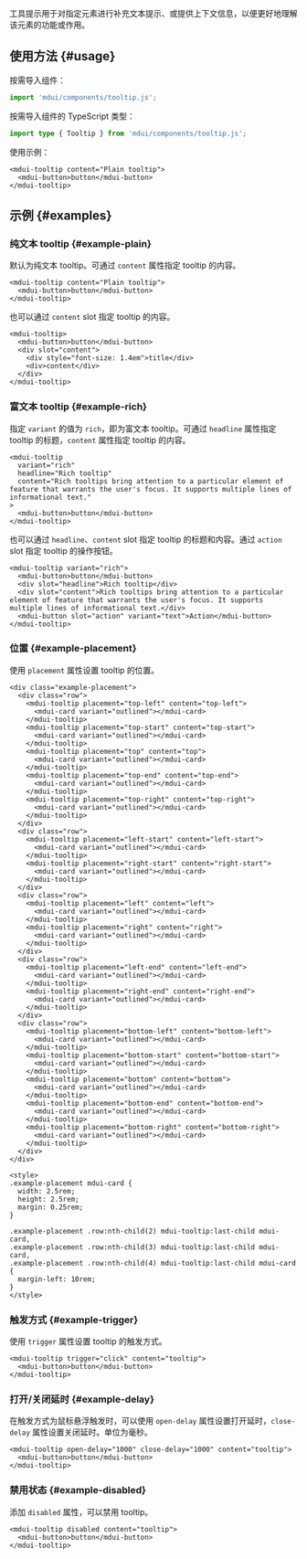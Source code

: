 工具提示用于对指定元素进行补充文本提示、或提供上下文信息，以便更好地理解该元素的功能或作用。

## 使用方法 {#usage}

按需导入组件：

```js
import 'mdui/components/tooltip.js';
```

按需导入组件的 TypeScript 类型：

```ts
import type { Tooltip } from 'mdui/components/tooltip.js';
```

使用示例：

```html,example
<mdui-tooltip content="Plain tooltip">
  <mdui-button>button</mdui-button>
</mdui-tooltip>
```

## 示例 {#examples}

### 纯文本 tooltip {#example-plain}

默认为纯文本 tooltip。可通过 `content` 属性指定 tooltip 的内容。

```html,example,expandable
<mdui-tooltip content="Plain tooltip">
  <mdui-button>button</mdui-button>
</mdui-tooltip>
```

也可以通过 `content` slot 指定 tooltip 的内容。

```html,example,expandable
<mdui-tooltip>
  <mdui-button>button</mdui-button>
  <div slot="content">
    <div style="font-size: 1.4em">title</div>
    <div>content</div>
  </div>
</mdui-tooltip>
```

### 富文本 tooltip {#example-rich}

指定 `variant` 的值为 `rich`，即为富文本 tooltip。可通过 `headline` 属性指定 tooltip 的标题，`content` 属性指定 tooltip 的内容。

```html,example,expandable
<mdui-tooltip
  variant="rich"
  headline="Rich tooltip"
  content="Rich tooltips bring attention to a particular element of feature that warrants the user's focus. It supports multiple lines of informational text."
>
  <mdui-button>button</mdui-button>
</mdui-tooltip>
```

也可以通过 `headline`、`content` slot 指定 tooltip 的标题和内容。通过 `action` slot 指定 tooltip 的操作按钮。

```html,example,expandable
<mdui-tooltip variant="rich">
  <mdui-button>button</mdui-button>
  <div slot="headline">Rich tooltip</div>
  <div slot="content">Rich tooltips bring attention to a particular element of feature that warrants the user's focus. It supports multiple lines of informational text.</div>
  <mdui-button slot="action" variant="text">Action</mdui-button>
</mdui-tooltip>
```

### 位置 {#example-placement}

使用 `placement` 属性设置 tooltip 的位置。

```html,example,expandable
<div class="example-placement">
  <div class="row">
    <mdui-tooltip placement="top-left" content="top-left">
      <mdui-card variant="outlined"></mdui-card>
    </mdui-tooltip>
    <mdui-tooltip placement="top-start" content="top-start">
      <mdui-card variant="outlined"></mdui-card>
    </mdui-tooltip>
    <mdui-tooltip placement="top" content="top">
      <mdui-card variant="outlined"></mdui-card>
    </mdui-tooltip>
    <mdui-tooltip placement="top-end" content="top-end">
      <mdui-card variant="outlined"></mdui-card>
    </mdui-tooltip>
    <mdui-tooltip placement="top-right" content="top-right">
      <mdui-card variant="outlined"></mdui-card>
    </mdui-tooltip>
  </div>
  <div class="row">
    <mdui-tooltip placement="left-start" content="left-start">
      <mdui-card variant="outlined"></mdui-card>
    </mdui-tooltip>
    <mdui-tooltip placement="right-start" content="right-start">
      <mdui-card variant="outlined"></mdui-card>
    </mdui-tooltip>
  </div>
  <div class="row">
    <mdui-tooltip placement="left" content="left">
      <mdui-card variant="outlined"></mdui-card>
    </mdui-tooltip>
    <mdui-tooltip placement="right" content="right">
      <mdui-card variant="outlined"></mdui-card>
    </mdui-tooltip>
  </div>
  <div class="row">
    <mdui-tooltip placement="left-end" content="left-end">
      <mdui-card variant="outlined"></mdui-card>
    </mdui-tooltip>
    <mdui-tooltip placement="right-end" content="right-end">
      <mdui-card variant="outlined"></mdui-card>
    </mdui-tooltip>
  </div>
  <div class="row">
    <mdui-tooltip placement="bottom-left" content="bottom-left">
      <mdui-card variant="outlined"></mdui-card>
    </mdui-tooltip>
    <mdui-tooltip placement="bottom-start" content="bottom-start">
      <mdui-card variant="outlined"></mdui-card>
    </mdui-tooltip>
    <mdui-tooltip placement="bottom" content="bottom">
      <mdui-card variant="outlined"></mdui-card>
    </mdui-tooltip>
    <mdui-tooltip placement="bottom-end" content="bottom-end">
      <mdui-card variant="outlined"></mdui-card>
    </mdui-tooltip>
    <mdui-tooltip placement="bottom-right" content="bottom-right">
      <mdui-card variant="outlined"></mdui-card>
    </mdui-tooltip>
  </div>
</div>

<style>
.example-placement mdui-card {
  width: 2.5rem;
  height: 2.5rem;
  margin: 0.25rem;
}

.example-placement .row:nth-child(2) mdui-tooltip:last-child mdui-card,
.example-placement .row:nth-child(3) mdui-tooltip:last-child mdui-card,
.example-placement .row:nth-child(4) mdui-tooltip:last-child mdui-card {
  margin-left: 10rem;
}
</style>
```

### 触发方式 {#example-trigger}

使用 `trigger` 属性设置 tooltip 的触发方式。

```html,example,expandable
<mdui-tooltip trigger="click" content="tooltip">
  <mdui-button>button</mdui-button>
</mdui-tooltip>
```

### 打开/关闭延时 {#example-delay}

在触发方式为鼠标悬浮触发时，可以使用 `open-delay` 属性设置打开延时，`close-delay` 属性设置关闭延时。单位为毫秒。

```html,example,expandable
<mdui-tooltip open-delay="1000" close-delay="1000" content="tooltip">
  <mdui-button>button</mdui-button>
</mdui-tooltip>
```

### 禁用状态 {#example-disabled}

添加 `disabled` 属性，可以禁用 tooltip。

```html,example,expandable
<mdui-tooltip disabled content="tooltip">
  <mdui-button>button</mdui-button>
</mdui-tooltip>
```
